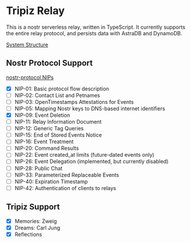 # Tripiz Relay

This is a nostr serverless relay, written in TypeScript. It currently supports the entire relay protocol, and persists data with AstraDB and DynamoDB.

[System Structure](https://www.figma.com/board/KzFPyHX9pRoF9VunaW3Pp2/Tripiz-Relay?node-id=0-1&t=Dndf9kRhNvzwE7X9-1)

## Nostr Protocol Support

[nostr-protocol NIPs](https://github.com/nostr-protocol/nips/tree/master)

- [x] NIP-01: Basic protocol flow description
- [ ] NIP-02: Contact List and Petnames
- [ ] NIP-03: OpenTimestamps Attestations for Events
- [ ] NIP-05: Mapping Nostr keys to DNS-based internet identifiers
- [x] NIP-09: Event Deletion
- [ ] NIP-11: Relay Information Document
- [ ] NIP-12: Generic Tag Queries
- [ ] NIP-15: End of Stored Events Notice
- [ ] NIP-16: Event Treatment
- [ ] NIP-20: Command Results
- [ ] NIP-22: Event created_at limits (future-dated events only)
- [ ] NIP-26: Event Delegation (implemented, but currently disabled)
- [ ] NIP-28: Public Chat
- [ ] NIP-33: Parameterized Replaceable Events
- [ ] NIP-40: Expiration Timestamp
- [ ] NIP-42: Authentication of clients to relays

## Tripiz Support

- [x] Memories: Zweig
- [x] Dreams: Carl Jung
- [x] Reflections
